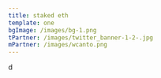 ```yaml
---
title: staked eth
template: one
bgImage: /images/bg-1.png
tPartner: /images/twitter_banner-1-2-.jpg
mPartner: /images/wcanto.png
---
```

d